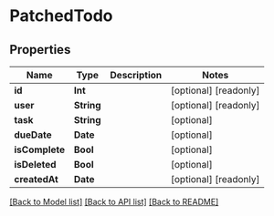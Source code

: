 # PatchedTodo

## Properties
Name | Type | Description | Notes
------------ | ------------- | ------------- | -------------
**id** | **Int** |  | [optional] [readonly] 
**user** | **String** |  | [optional] [readonly] 
**task** | **String** |  | [optional] 
**dueDate** | **Date** |  | [optional] 
**isComplete** | **Bool** |  | [optional] 
**isDeleted** | **Bool** |  | [optional] 
**createdAt** | **Date** |  | [optional] [readonly] 

[[Back to Model list]](../README.md#documentation-for-models) [[Back to API list]](../README.md#documentation-for-api-endpoints) [[Back to README]](../README.md)


